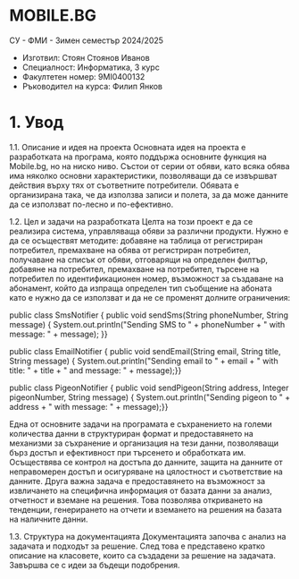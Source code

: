 # MOBILE.BG

СУ - ФМИ - Зимен семестър 2024/2025
- Изготвил: Стоян Стоянов Иванов
- Специалност: Информатика, 3 курс
- Факултетен номер: 9MI0400132
- Ръководител на курса: Филип Янков

# 1.	Увод

1.1. Описание и идея на проекта
Основната идея на проекта е разработката на програма, която поддържа основните функция на Mobile.bg, но на ниско ниво. Състои от серии от обяви, като всяка обява има няколко основни характеристики, позволяващи да се извършват действия върху тях от съответните потребители. Обявата е организирана така, че да използва записи и полета, за да може данните да се използват по-лесно и по-ефективно.  

1.2. Цел и задачи на разработката 
Целта на този проект е да се реализира система, управляваща обяви за различни продукти. Нужно е да се осъществят методите: добавяне на таблица от регистриран потребител, премахване на обява от регистриран потребител, получаване на списък от обяви, отговарящи на определен филтър, добавяне на потребител, премахване на потребител, търсене на потребител по идентификационен номер, възможност за създаване на абонамент, който да изпраща определен тип съобщение на абоната като е нужно да се използват и да не се променят долните ограничения:

public class SmsNotifier {
    public void sendSms(String phoneNumber, String message) {
        System.out.println("Sending SMS to " + phoneNumber + " with message: " + message); }}
 
public class EmailNotifier {
    public void sendEmail(String email, String title, String message) {
        System.out.println("Sending email to " + email + " with title: " + title + " and message: " + message);}}
 
public class PigeonNotifier {
    public void sendPigeon(String address, Integer pigeonNumber, String message) {
        System.out.println("Sending pigeon to " + address + " with message: " + message);}}
 
Една от основните задачи на програмата е съхранението на големи количества данни в структуриран формат и  предоставянето на механизми за съхранение и организация на тези данни, позволяващи бърз достъп и ефективност при търсенето и обработката им. Осъществява се контрол на достъпа до данните, защита на данните от неправомерен достъп и осигуряване на цялостност и съответствие на данните. Друга важна задача е предоставянето на възможност за извличането на специфична информация от базата данни за анализ, отчетност и вземане на решения. Това позволява откриването на тенденции, генерирането на отчети и вземането на решения на базата на наличните данни.

1.3. Структура на документацията
Документацията започва с анализ на задачата и подходът за решение. След това е представено кратко описание на класовете, които са създадени за решение на задачата. Завършва се с идеи за бъдещи подобрения. 

